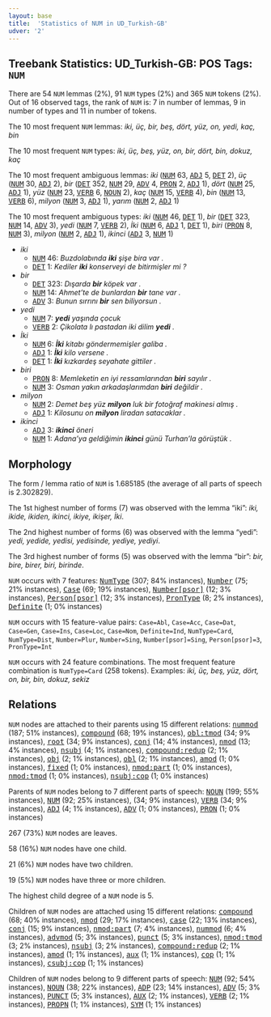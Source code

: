 ```yaml
---
layout: base
title:  'Statistics of NUM in UD_Turkish-GB'
udver: '2'
---
```


## Treebank Statistics: UD_Turkish-GB: POS Tags: `NUM`

There are 54 `NUM` lemmas (2%), 91 `NUM` types (2%) and 365 `NUM` tokens (2%).
Out of 16 observed tags, the rank of `NUM` is: 7 in number of lemmas, 9 in number of types and 11 in number of tokens.

The 10 most frequent `NUM` lemmas: <em>iki, üç, bir, beş, dört, yüz, on, yedi, kaç, bin</em>

The 10 most frequent `NUM` types:  <em>iki, üç, beş, yüz, on, bir, dört, bin, dokuz, kaç</em>

The 10 most frequent ambiguous lemmas: <em>iki</em> (<tt><a href="tr_gb-pos-NUM.html">NUM</a></tt> 63, <tt><a href="tr_gb-pos-ADJ.html">ADJ</a></tt> 5, <tt><a href="tr_gb-pos-DET.html">DET</a></tt> 2), <em>üç</em> (<tt><a href="tr_gb-pos-NUM.html">NUM</a></tt> 30, <tt><a href="tr_gb-pos-ADJ.html">ADJ</a></tt> 2), <em>bir</em> (<tt><a href="tr_gb-pos-DET.html">DET</a></tt> 352, <tt><a href="tr_gb-pos-NUM.html">NUM</a></tt> 29, <tt><a href="tr_gb-pos-ADV.html">ADV</a></tt> 4, <tt><a href="tr_gb-pos-PRON.html">PRON</a></tt> 2, <tt><a href="tr_gb-pos-ADJ.html">ADJ</a></tt> 1), <em>dört</em> (<tt><a href="tr_gb-pos-NUM.html">NUM</a></tt> 25, <tt><a href="tr_gb-pos-ADJ.html">ADJ</a></tt> 1), <em>yüz</em> (<tt><a href="tr_gb-pos-NUM.html">NUM</a></tt> 23, <tt><a href="tr_gb-pos-VERB.html">VERB</a></tt> 6, <tt><a href="tr_gb-pos-NOUN.html">NOUN</a></tt> 2), <em>kaç</em> (<tt><a href="tr_gb-pos-NUM.html">NUM</a></tt> 15, <tt><a href="tr_gb-pos-VERB.html">VERB</a></tt> 4), <em>bin</em> (<tt><a href="tr_gb-pos-NUM.html">NUM</a></tt> 13, <tt><a href="tr_gb-pos-VERB.html">VERB</a></tt> 6), <em>milyon</em> (<tt><a href="tr_gb-pos-NUM.html">NUM</a></tt> 3, <tt><a href="tr_gb-pos-ADJ.html">ADJ</a></tt> 1), <em>yarım</em> (<tt><a href="tr_gb-pos-NUM.html">NUM</a></tt> 2, <tt><a href="tr_gb-pos-ADJ.html">ADJ</a></tt> 1)

The 10 most frequent ambiguous types:  <em>iki</em> (<tt><a href="tr_gb-pos-NUM.html">NUM</a></tt> 46, <tt><a href="tr_gb-pos-DET.html">DET</a></tt> 1), <em>bir</em> (<tt><a href="tr_gb-pos-DET.html">DET</a></tt> 323, <tt><a href="tr_gb-pos-NUM.html">NUM</a></tt> 14, <tt><a href="tr_gb-pos-ADV.html">ADV</a></tt> 3), <em>yedi</em> (<tt><a href="tr_gb-pos-NUM.html">NUM</a></tt> 7, <tt><a href="tr_gb-pos-VERB.html">VERB</a></tt> 2), <em>İki</em> (<tt><a href="tr_gb-pos-NUM.html">NUM</a></tt> 6, <tt><a href="tr_gb-pos-ADJ.html">ADJ</a></tt> 1, <tt><a href="tr_gb-pos-DET.html">DET</a></tt> 1), <em>biri</em> (<tt><a href="tr_gb-pos-PRON.html">PRON</a></tt> 8, <tt><a href="tr_gb-pos-NUM.html">NUM</a></tt> 3), <em>milyon</em> (<tt><a href="tr_gb-pos-NUM.html">NUM</a></tt> 2, <tt><a href="tr_gb-pos-ADJ.html">ADJ</a></tt> 1), <em>ikinci</em> (<tt><a href="tr_gb-pos-ADJ.html">ADJ</a></tt> 3, <tt><a href="tr_gb-pos-NUM.html">NUM</a></tt> 1)


* <em>iki</em>
  * <tt><a href="tr_gb-pos-NUM.html">NUM</a></tt> 46: <em>Buzdolabında <b>iki</b> şişe bira var .</em>
  * <tt><a href="tr_gb-pos-DET.html">DET</a></tt> 1: <em>Kediler <b>iki</b> konserveyi de bitirmişler mi ?</em>
* <em>bir</em>
  * <tt><a href="tr_gb-pos-DET.html">DET</a></tt> 323: <em>Dışarda <b>bir</b> köpek var .</em>
  * <tt><a href="tr_gb-pos-NUM.html">NUM</a></tt> 14: <em>Ahmet’te de bunlardan <b>bir</b> tane var .</em>
  * <tt><a href="tr_gb-pos-ADV.html">ADV</a></tt> 3: <em>Bunun sırrını <b>bir</b> sen biliyorsun .</em>
* <em>yedi</em>
  * <tt><a href="tr_gb-pos-NUM.html">NUM</a></tt> 7: <em><b>yedi</b> yaşında çocuk</em>
  * <tt><a href="tr_gb-pos-VERB.html">VERB</a></tt> 2: <em>Çikolata lı pastadan iki dilim <b>yedi</b> .</em>
* <em>İki</em>
  * <tt><a href="tr_gb-pos-NUM.html">NUM</a></tt> 6: <em><b>İki</b> kitabı göndermemişler galiba .</em>
  * <tt><a href="tr_gb-pos-ADJ.html">ADJ</a></tt> 1: <em><b>İki</b> kilo versene .</em>
  * <tt><a href="tr_gb-pos-DET.html">DET</a></tt> 1: <em><b>İki</b> kızkardeş seyahate gittiler .</em>
* <em>biri</em>
  * <tt><a href="tr_gb-pos-PRON.html">PRON</a></tt> 8: <em>Memleketin en iyi ressamlarından <b>biri</b> sayılır .</em>
  * <tt><a href="tr_gb-pos-NUM.html">NUM</a></tt> 3: <em>Osman yakın arkadaşlarımdan <b>biri</b> değildir .</em>
* <em>milyon</em>
  * <tt><a href="tr_gb-pos-NUM.html">NUM</a></tt> 2: <em>Demet beş yüz <b>milyon</b> luk bir fotoğraf makinesi almış .</em>
  * <tt><a href="tr_gb-pos-ADJ.html">ADJ</a></tt> 1: <em>Kilosunu on <b>milyon</b> liradan satacaklar .</em>
* <em>ikinci</em>
  * <tt><a href="tr_gb-pos-ADJ.html">ADJ</a></tt> 3: <em><b>ikinci</b> öneri</em>
  * <tt><a href="tr_gb-pos-NUM.html">NUM</a></tt> 1: <em>Adana’ya geldiğimin <b>ikinci</b> günü Turhan’la görüştük .</em>

## Morphology

The form / lemma ratio of `NUM` is 1.685185 (the average of all parts of speech is 2.302829).

The 1st highest number of forms (7) was observed with the lemma “iki”: <em>iki, ikide, ikiden, ikinci, ikiye, ikişer, İki</em>.

The 2nd highest number of forms (6) was observed with the lemma “yedi”: <em>yedi, yedide, yedisi, yedisinde, yediye, yediyi</em>.

The 3rd highest number of forms (5) was observed with the lemma “bir”: <em>bir, bire, birer, biri, birinde</em>.

`NUM` occurs with 7 features: <tt><a href="tr_gb-feat-NumType.html">NumType</a></tt> (307; 84% instances), <tt><a href="tr_gb-feat-Number.html">Number</a></tt> (75; 21% instances), <tt><a href="tr_gb-feat-Case.html">Case</a></tt> (69; 19% instances), <tt><a href="tr_gb-feat-Number-psor.html">Number[psor]</a></tt> (12; 3% instances), <tt><a href="tr_gb-feat-Person-psor.html">Person[psor]</a></tt> (12; 3% instances), <tt><a href="tr_gb-feat-PronType.html">PronType</a></tt> (8; 2% instances), <tt><a href="tr_gb-feat-Definite.html">Definite</a></tt> (1; 0% instances)

`NUM` occurs with 15 feature-value pairs: `Case=Abl`, `Case=Acc`, `Case=Dat`, `Case=Gen`, `Case=Ins`, `Case=Loc`, `Case=Nom`, `Definite=Ind`, `NumType=Card`, `NumType=Dist`, `Number=Plur`, `Number=Sing`, `Number[psor]=Sing`, `Person[psor]=3`, `PronType=Int`

`NUM` occurs with 24 feature combinations.
The most frequent feature combination is `NumType=Card` (258 tokens).
Examples: <em>iki, üç, beş, yüz, dört, on, bir, bin, dokuz, sekiz</em>


## Relations

`NUM` nodes are attached to their parents using 15 different relations: <tt><a href="tr_gb-dep-nummod.html">nummod</a></tt> (187; 51% instances), <tt><a href="tr_gb-dep-compound.html">compound</a></tt> (68; 19% instances), <tt><a href="tr_gb-dep-obl-tmod.html">obl:tmod</a></tt> (34; 9% instances), <tt><a href="tr_gb-dep-root.html">root</a></tt> (34; 9% instances), <tt><a href="tr_gb-dep-conj.html">conj</a></tt> (14; 4% instances), <tt><a href="tr_gb-dep-nmod.html">nmod</a></tt> (13; 4% instances), <tt><a href="tr_gb-dep-nsubj.html">nsubj</a></tt> (4; 1% instances), <tt><a href="tr_gb-dep-compound-redup.html">compound:redup</a></tt> (2; 1% instances), <tt><a href="tr_gb-dep-obj.html">obj</a></tt> (2; 1% instances), <tt><a href="tr_gb-dep-obl.html">obl</a></tt> (2; 1% instances), <tt><a href="tr_gb-dep-amod.html">amod</a></tt> (1; 0% instances), <tt><a href="tr_gb-dep-fixed.html">fixed</a></tt> (1; 0% instances), <tt><a href="tr_gb-dep-nmod-part.html">nmod:part</a></tt> (1; 0% instances), <tt><a href="tr_gb-dep-nmod-tmod.html">nmod:tmod</a></tt> (1; 0% instances), <tt><a href="tr_gb-dep-nsubj-cop.html">nsubj:cop</a></tt> (1; 0% instances)

Parents of `NUM` nodes belong to 7 different parts of speech: <tt><a href="tr_gb-pos-NOUN.html">NOUN</a></tt> (199; 55% instances), <tt><a href="tr_gb-pos-NUM.html">NUM</a></tt> (92; 25% instances),  (34; 9% instances), <tt><a href="tr_gb-pos-VERB.html">VERB</a></tt> (34; 9% instances), <tt><a href="tr_gb-pos-ADJ.html">ADJ</a></tt> (4; 1% instances), <tt><a href="tr_gb-pos-ADV.html">ADV</a></tt> (1; 0% instances), <tt><a href="tr_gb-pos-PRON.html">PRON</a></tt> (1; 0% instances)

267 (73%) `NUM` nodes are leaves.

58 (16%) `NUM` nodes have one child.

21 (6%) `NUM` nodes have two children.

19 (5%) `NUM` nodes have three or more children.

The highest child degree of a `NUM` node is 5.

Children of `NUM` nodes are attached using 15 different relations: <tt><a href="tr_gb-dep-compound.html">compound</a></tt> (68; 40% instances), <tt><a href="tr_gb-dep-nmod.html">nmod</a></tt> (29; 17% instances), <tt><a href="tr_gb-dep-case.html">case</a></tt> (22; 13% instances), <tt><a href="tr_gb-dep-conj.html">conj</a></tt> (15; 9% instances), <tt><a href="tr_gb-dep-nmod-part.html">nmod:part</a></tt> (7; 4% instances), <tt><a href="tr_gb-dep-nummod.html">nummod</a></tt> (6; 4% instances), <tt><a href="tr_gb-dep-advmod.html">advmod</a></tt> (5; 3% instances), <tt><a href="tr_gb-dep-punct.html">punct</a></tt> (5; 3% instances), <tt><a href="tr_gb-dep-nmod-tmod.html">nmod:tmod</a></tt> (3; 2% instances), <tt><a href="tr_gb-dep-nsubj.html">nsubj</a></tt> (3; 2% instances), <tt><a href="tr_gb-dep-compound-redup.html">compound:redup</a></tt> (2; 1% instances), <tt><a href="tr_gb-dep-amod.html">amod</a></tt> (1; 1% instances), <tt><a href="tr_gb-dep-aux.html">aux</a></tt> (1; 1% instances), <tt><a href="tr_gb-dep-cop.html">cop</a></tt> (1; 1% instances), <tt><a href="tr_gb-dep-csubj-cop.html">csubj:cop</a></tt> (1; 1% instances)

Children of `NUM` nodes belong to 9 different parts of speech: <tt><a href="tr_gb-pos-NUM.html">NUM</a></tt> (92; 54% instances), <tt><a href="tr_gb-pos-NOUN.html">NOUN</a></tt> (38; 22% instances), <tt><a href="tr_gb-pos-ADP.html">ADP</a></tt> (23; 14% instances), <tt><a href="tr_gb-pos-ADV.html">ADV</a></tt> (5; 3% instances), <tt><a href="tr_gb-pos-PUNCT.html">PUNCT</a></tt> (5; 3% instances), <tt><a href="tr_gb-pos-AUX.html">AUX</a></tt> (2; 1% instances), <tt><a href="tr_gb-pos-VERB.html">VERB</a></tt> (2; 1% instances), <tt><a href="tr_gb-pos-PROPN.html">PROPN</a></tt> (1; 1% instances), <tt><a href="tr_gb-pos-SYM.html">SYM</a></tt> (1; 1% instances)

